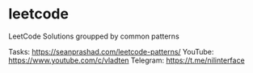 # leetcode
LeetCode Solutions groupped by common patterns

Tasks: https://seanprashad.com/leetcode-patterns/
YouTube: https://www.youtube.com/c/vladten
Telegram: https://t.me/nilinterface
